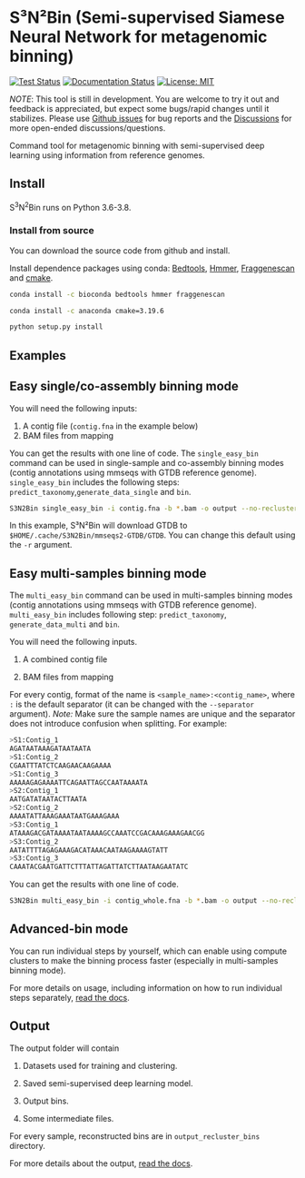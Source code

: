 # S³N²Bin (Semi-supervised Siamese Neural Network for metagenomic binning)

[![Test Status](https://github.com/BigDataBiology/S3N2Bin/actions/workflows/s3n2bin_test.yml/badge.svg)](https://github.com/BigDataBiology/S3N2Bin/actions/workflows/s3n2bin_test.yml)
[![Documentation Status](https://readthedocs.org/projects/s3n2bin/badge/?version=latest)](https://s3n2bin.readthedocs.io/en/latest/?badge=latest)
[![License: MIT](https://img.shields.io/badge/License-MIT-blue.svg)](https://opensource.org/licenses/MIT)

_NOTE_: This tool is still in development. You are welcome to try it out and
feedback is appreciated, but expect some bugs/rapid changes until it
stabilizes. Please use [Github
issues](https://github.com/BigDataBiology/S3N2Bin/issues) for bug reports and
the [Discussions](https://github.com/BigDataBiology/S3N2Bin/discussions) for
more open-ended discussions/questions.

Command tool for metagenomic binning with semi-supervised deep learning using
information from reference genomes.

## Install

S<sup>3</sup>N<sup>2</sup>Bin runs on Python 3.6-3.8.

### Install from source

You can download the source code from github and install.

Install dependence packages using conda: [Bedtools](http://bedtools.readthedocs.org/]), [Hmmer](http://hmmer.org/),  [Fraggenescan](https://sourceforge.net/projects/fraggenescan/) and [cmake](https://cmake.org/).

```bash
conda install -c bioconda bedtools hmmer fraggenescan
```
```bash
conda install -c anaconda cmake=3.19.6
```

```bash
python setup.py install
```

## Examples

## Easy single/co-assembly binning mode

You will need the following inputs:

1. A contig file (`contig.fna` in the example below)
2. BAM files from mapping

You can get the results with one line of code. The `single_easy_bin` command can be used in
single-sample and co-assembly binning modes (contig annotations using mmseqs
with GTDB reference genome). `single_easy_bin` includes the following steps:
`predict_taxonomy`,`generate_data_single` and `bin`.

```bash
S3N2Bin single_easy_bin -i contig.fna -b *.bam -o output --no-recluster
```

In this example, S³N²Bin will download GTDB to
`$HOME/.cache/S3N2Bin/mmseqs2-GTDB/GTDB`. You can change this default using the
`-r` argument.

## Easy multi-samples binning mode

The `multi_easy_bin` command can be used in
multi-samples binning modes (contig annotations using mmseqs
with GTDB reference genome). `multi_easy_bin` includes following step:
`predict_taxonomy`, `generate_data_multi` and `bin`.

You will need the following inputs.

1. A combined contig file

2. BAM files from mapping

For every contig, format of the name is `<sample_name>:<contig_name>`, where
`:` is the default separator (it can be changed with the `--separator`
argument). *Note:* Make sure the sample names are unique and  the separator
does not introduce confusion when splitting. For example:

```bash
>S1:Contig_1
AGATAATAAAGATAATAATA
>S1:Contig_2
CGAATTTATCTCAAGAACAAGAAAA
>S1:Contig_3
AAAAAGAGAAAATTCAGAATTAGCCAATAAAATA
>S2:Contig_1
AATGATATAATACTTAATA
>S2:Contig_2
AAAATATTAAAGAAATAATGAAAGAAA
>S3:Contig_1
ATAAAGACGATAAAATAATAAAAGCCAAATCCGACAAAGAAAGAACGG
>S3:Contig_2
AATATTTTAGAGAAAGACATAAACAATAAGAAAAGTATT
>S3:Contig_3
CAAATACGAATGATTCTTTATTAGATTATCTTAATAAGAATATC
```

You can get the results with one line of code.

```bash
S3N2Bin multi_easy_bin -i contig_whole.fna -b *.bam -o output --no-recluster
```

## Advanced-bin mode

You can run individual steps by yourself, which can enable using compute
clusters to make the binning process faster (especially in multi-samples
binning mode).

For more details on usage, including information on how to run individual steps
separately, [read the docs](https://s3n2bin.readthedocs.io/en/latest/usage/).

## Output

The output folder will contain

1. Datasets used for training and clustering.

2. Saved semi-supervised deep learning model.

3. Output bins.

4. Some intermediate files.

For every sample, reconstructed bins are in `output_recluster_bins` directory.

For more details about the output, [read the docs](https://s3n2bin.readthedocs.io/en/latest/output/).

